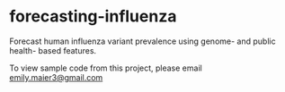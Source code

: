 # forecasting-influenza
Forecast human influenza variant prevalence using genome- and public health- based features.

To view sample code from this project, please email emily.maier3@gmail.com
